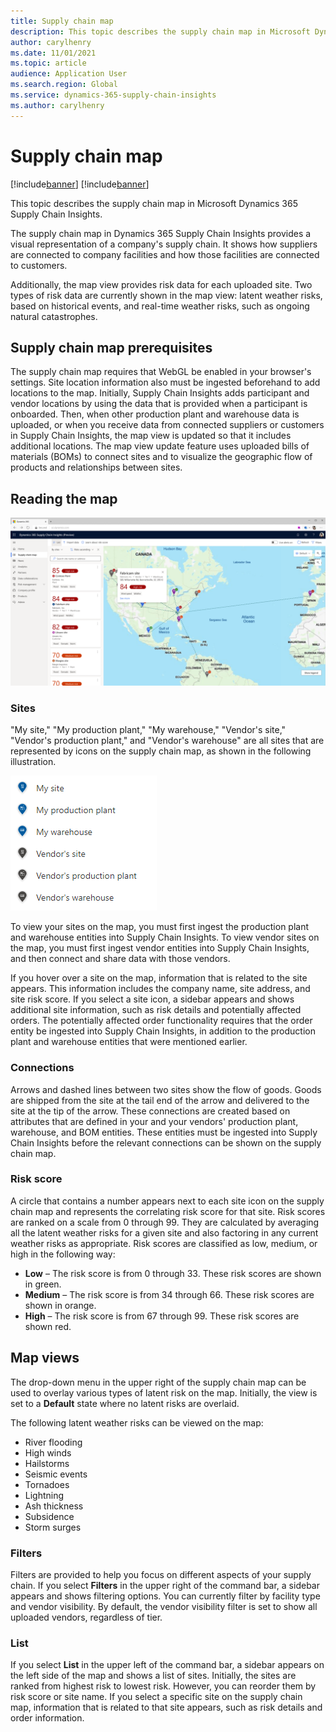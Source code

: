 ```yaml
---
title: Supply chain map
description: This topic describes the supply chain map in Microsoft Dynamics 365 Supply Chain Insights.
author: carylhenry
ms.date: 11/01/2021
ms.topic: article
audience: Application User
ms.search.region: Global
ms.service: dynamics-365-supply-chain-insights
ms.author: carylhenry
---
```


# Supply chain map

[!include[banner](includes/banner.md)]
[!include[banner](includes/preview-banner.md)]

This topic describes the supply chain map in Microsoft Dynamics 365 Supply Chain Insights.

The supply chain map in Dynamics 365 Supply Chain Insights provides a visual representation of a company's supply chain. It shows how suppliers are connected to company facilities and how those facilities are connected to customers.

Additionally, the map view provides risk data for each uploaded site. Two types of risk data are currently shown in the map view: latent weather risks, based on historical events, and real-time weather risks, such as ongoing natural catastrophes.

## Supply chain map prerequisites

The supply chain map requires that WebGL be enabled in your browser's settings. Site location information also must be ingested beforehand to add locations to the map. Initially, Supply Chain Insights adds participant and vendor locations by using the data that is provided when a participant is onboarded. Then, when other production plant and warehouse data is uploaded, or when you receive data from connected suppliers or customers in Supply Chain Insights, the map view is updated so that it includes additional locations. The map view update feature uses uploaded bills of materials (BOMs) to connect sites and to visualize the geographic flow of products and relationships between sites.

## Reading the map

![Image of the supply chain map with a list of sites on the left](media/supply-chain-map.PNG)

### Sites

"My site," "My production plant," "My warehouse," "Vendor's site," "Vendor's production plant," and "Vendor's warehouse" are all sites that are represented by icons on the supply chain map, as shown in the following illustration.

![Icons that represent different types of locations on the supply chain map.](media/supply-chain-map-legend.png)

To view your sites on the map, you must first ingest the production plant and warehouse entities into Supply Chain Insights. To view vendor sites on the map, you must first ingest vendor entities into Supply Chain Insights, and then connect and share data with those vendors.

If you hover over a site on the map, information that is related to the site appears. This information includes the company name, site address, and site risk score. If you select a site icon, a sidebar appears and shows additional site information, such as risk details and potentially affected orders. The potentially affected order functionality requires that the order entity be ingested into Supply Chain Insights, in addition to the production plant and warehouse entities that were mentioned earlier.

### Connections

Arrows and dashed lines between two sites show the flow of goods. Goods are shipped from the site at the tail end of the arrow and delivered to the site at the tip of the arrow. These connections are created based on attributes that are defined in your and your vendors' production plant, warehouse, and BOM entities. These entities must be ingested into Supply Chain Insights before the relevant connections can be shown on the supply chain map.

### Risk score

A circle that contains a number appears next to each site icon on the supply chain map and represents the correlating risk score for that site. Risk scores are ranked on a scale from 0 through 99. They are calculated by averaging all the latent weather risks for a given site and also factoring in any current weather risks as appropriate. Risk scores are classified as low, medium, or high in the following way:

- **Low** – The risk score is from 0 through 33. These risk scores are shown in green.
- **Medium** – The risk score is from 34 through 66. These risk scores are shown in orange.
- **High** – The risk score is from 67 through 99. These risk scores are shown red.


## Map views

The drop-down menu in the upper right of the supply chain map can be used to overlay various types of latent risk on the map. Initially, the view is set to a **Default** state where no latent risks are overlaid.

The following latent weather risks can be viewed on the map:

- River flooding
- High winds
- Hailstorms
- Seismic events
- Tornadoes
- Lightning
- Ash thickness
- Subsidence
- Storm surges

### Filters

Filters are provided to help you focus on different aspects of your supply chain. If you select **Filters** in the upper right of the command bar, a sidebar appears and shows filtering options. You can currently filter by facility type and vendor visibility. By default, the vendor visibility filter is set to show all uploaded vendors, regardless of tier.

### List

If you select **List** in the upper left of the command bar, a sidebar appears on the left side of the map and shows a list of sites. Initially, the sites are ranked from highest risk to lowest risk. However, you can reorder them by risk score or site name. If you select a specific site on the supply chain map, information that is related to that site appears, such as risk details and order information.
